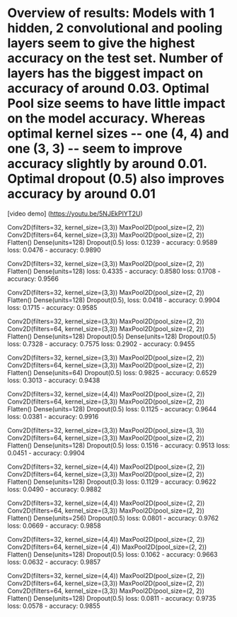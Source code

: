 # Overview of results: Models with 1 hidden, 2 convolutional and pooling layers seem to give the highest accuracy on the test set. Number of layers has the biggest impact on accuracy of around 0.03. Optimal Pool size seems to have little impact on the model accuracy. Whereas optimal kernel sizes -- one (4, 4) and one (3, 3) -- seem to improve accuracy slightly by around 0.01. Optimal dropout (0.5) also improves accuracy by around 0.01

[video demo] (https://youtu.be/5NJEkPIYT2U)

Conv2D(filters=32, kernel_size=(3,3))
MaxPool2D(pool_size=(2, 2))
Conv2D(filters=64, kernel_size=(3,3))
MaxPool2D(pool_size=(2, 2))
Flatten()
Dense(units=128)
Dropout(0.5)
loss: 0.1239 - accuracy: 0.9589
loss: 0.0476 - accuracy: 0.9890


Conv2D(filters=32, kernel_size=(3,3))
MaxPool2D(pool_size=(2, 2))
Flatten()
Dense(units=128)
loss: 0.4335 - accuracy: 0.8580
loss: 0.1708 - accuracy: 0.9566


Conv2D(filters=32, kernel_size=(3,3))
MaxPool2D(pool_size=(2, 2))
Flatten()
Dense(units=128)
Dropout(0.5),
loss: 0.0418 - accuracy: 0.9904
loss: 0.1715 - accuracy: 0.9585


Conv2D(filters=32, kernel_size=(3,3))
MaxPool2D(pool_size=(2, 2))
Conv2D(filters=64, kernel_size=(3,3))
MaxPool2D(pool_size=(2, 2))
Flatten()
Dense(units=128)
Dropout(0.5)
Dense(units=128)
Dropout(0.5)
loss: 0.7328 - accuracy: 0.7575
loss: 0.2902 - accuracy: 0.9455 


Conv2D(filters=32, kernel_size=(3,3))
MaxPool2D(pool_size=(2, 2))
Conv2D(filters=64, kernel_size=(3,3))
MaxPool2D(pool_size=(2, 2))
Flatten()
Dense(units=64)
Dropout(0.5)
loss: 0.9825 - accuracy: 0.6529
loss: 0.3013 - accuracy: 0.9438


Conv2D(filters=32, kernel_size=(4,4))
MaxPool2D(pool_size=(2, 2))
Conv2D(filters=64, kernel_size=(3,3))
MaxPool2D(pool_size=(2, 2))
Flatten()
Dense(units=128)
Dropout(0.5)
loss: 0.1125 - accuracy: 0.9644
loss: 0.0381 - accuracy: 0.9916


Conv2D(filters=32, kernel_size=(3,3))
MaxPool2D(pool_size=(3, 3))
Conv2D(filters=64, kernel_size=(3,3))
MaxPool2D(pool_size=(2, 2))
Flatten()
Dense(units=128)
Dropout(0.5)
loss: 0.1516 - accuracy: 0.9513
loss: 0.0451 - accuracy: 0.9904 


Conv2D(filters=32, kernel_size=(4,4))
MaxPool2D(pool_size=(2, 2))
Conv2D(filters=64, kernel_size=(3,3))
MaxPool2D(pool_size=(2, 2))
Flatten()
Dense(units=128)
Dropout(0.3)
loss: 0.1129 - accuracy: 0.9622
loss: 0.0490 - accuracy: 0.9882

Conv2D(filters=32, kernel_size=(4,4))
MaxPool2D(pool_size=(2, 2))
Conv2D(filters=64, kernel_size=(3,3))
MaxPool2D(pool_size=(2, 2))
Flatten()
Dense(units=256)
Dropout(0.5)
loss: 0.0801 - accuracy: 0.9762
loss: 0.0669 - accuracy: 0.9858

Conv2D(filters=32, kernel_size=(4,4))
MaxPool2D(pool_size=(2, 2))
Conv2D(filters=64, kernel_size=(4 ,4))
MaxPool2D(pool_size=(2, 2))
Flatten()
Dense(units=128)
Dropout(0.5)
loss: 0.1062 - accuracy: 0.9663
loss: 0.0632 - accuracy: 0.9857

Conv2D(filters=32, kernel_size=(4,4))
MaxPool2D(pool_size=(2, 2))
Conv2D(filters=64, kernel_size=(3,3))
MaxPool2D(pool_size=(2, 2))
Conv2D(filters=64, kernel_size=(3,3))
MaxPool2D(pool_size=(2, 2))
Flatten()
Dense(units=128)
Dropout(0.5)
loss: 0.0811 - accuracy: 0.9735
loss: 0.0578 - accuracy: 0.9855